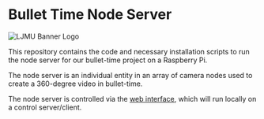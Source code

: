 # Bullet Time Node Server

<img src="https://smarti-erasmus.eu/wp-content/uploads/2021/06/Liverpool-John-Moores-University-LJMU_Logo.gif" alt="LJMU Banner Logo" />

This repository contains the code and necessary installation scripts to run the node server for our bullet-time project on a Raspberry Pi.

The node server is an individual entity in an array of camera nodes used to create a 360-degree video in bullet-time.

The node server is controlled via the [web interface](https://www.github.com/LJMU-SE/bullet-time-web-app), which will run locally on a control server/client.
